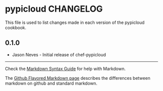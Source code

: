 pypicloud CHANGELOG
========================

This file is used to list changes made in each version of the pypicloud cookbook.

0.1.0
-----
- Jason Neves - Initial release of chef-pypicloud

- - -
Check the [Markdown Syntax Guide](http://daringfireball.net/projects/markdown/syntax) for help with Markdown.

The [Github Flavored Markdown page](http://github.github.com/github-flavored-markdown/) describes the differences between markdown on github and standard markdown.
